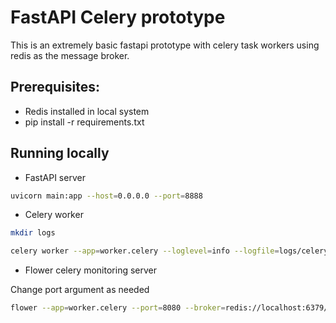 # FastAPI Celery prototype

This is an extremely basic fastapi prototype with celery task workers using redis as the message broker.

## Prerequisites:

* Redis installed in local system
* pip install -r requirements.txt

## Running locally

* FastAPI server

```sh
uvicorn main:app --host=0.0.0.0 --port=8888
```

* Celery worker

```sh
mkdir logs

celery worker --app=worker.celery --loglevel=info --logfile=logs/celery.log
```

* Flower celery monitoring server

Change port argument as needed
```sh
flower --app=worker.celery --port=8080 --broker=redis://localhost:6379/0
```



